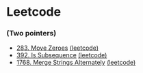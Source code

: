 # Leetcode

### (Two pointers)
- [283. Move Zeroes](src/leetcode/problem_283.py) [(leetcode)](https://leetcode.com/problems/move-zeroes/)
- [392. Is Subsequence](src/leetcode/problem_392.py) [(leetcode)](https://leetcode.com/problems/is-subsequence/)
- [1768. Merge Strings Alternately](src/leetcode/problem_1768.py) [(leetcode)](https://leetcode.com/problems/merge-strings-alternately/)